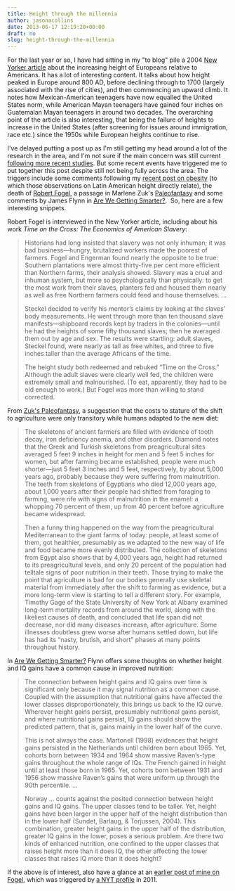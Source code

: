 ```yaml
---
title: Height through the millennia
author: jasonacollins
date: 2013-06-17 12:19:20+00:00
draft: no
slug: height-through-the-millennia
---
```


For the last year or so, I have had sitting in my "to blog" pile a 2004 [New Yorker article](http://www.newyorker.com/archive/2004/04/05/040405fa_fact?currentPage=all) about the increasing height of Europeans relative to Americans. It has a lot of interesting content. It talks about how height peaked in Europe around 800 AD, before declining through to 1700 (largely associated with the rise of cities), and then commencing an upward climb. It notes how Mexican-American teenagers have now equalled the United States norm, while American Mayan teenagers have gained four inches on Guatemalan Mayan teenagers in around two decades. The overarching point of the article is also interesting, that being the failure of heights to increase in the United States (after screening for issues around immigration, race etc.) since the 1950s while European heights continue to rise.

I've delayed putting a post up as I'm still getting my head around a lot of the research in the area, and I'm not sure if the main concern was still current [following more recent studies](https://doi.org/10.1002/ajhb.20677). But some recent events have triggered me to put together this post despite still not being fully across the area. The triggers include some comments following my [recent post on obesity](https://jasoncollins.blog/genetics-and-the-increase-in-obesity/) (to which those observations on Latin American height directly relate), the death of [Robert Fogel](http://en.wikipedia.org/wiki/Robert_Fogel), a passage in Marlene Zuk's [Paleofantasy](https://jasoncollins.blog/zuks-paleofantasy/) and some comments by James Flynn in [Are We Getting Smarter?](https://jasoncollins.blog/flynns-are-we-getting-smarter/).  So, here are a few interesting snippets.

Robert Fogel is interviewed in the New Yorker article, including about his work *Time on the Cross: The Economics of American Slavery*:

>Historians had long insisted that slavery was not only inhuman; it was bad business—hungry, brutalized workers made the poorest of farmers. Fogel and Engerman found nearly the opposite to be true: Southern plantations were almost thirty-five per cent more efficient than Northern farms, their analysis showed. Slavery was a cruel and inhuman system, but more so psychologically than physically: to get the most work from their slaves, planters fed and housed them nearly as well as free Northern farmers could feed and house themselves. ...
>
>Steckel decided to verify his mentor’s claims by looking at the slaves’ body measurements. He went through more than ten thousand slave manifests—shipboard records kept by traders in the colonies—until he had the heights of some fifty thousand slaves; then he averaged them out by age and sex. The results were startling: adult slaves, Steckel found, were nearly as tall as free whites, and three to five inches taller than the average Africans of the time.
>
>The height study both redeemed and rebuked “Time on the Cross.” Although the adult slaves were clearly well fed, the children were extremely small and malnourished. (To eat, apparently, they had to be old enough to work.) But Fogel was more than willing to stand corrected.

From [Zuk's Paleofantasy](https://jasoncollins.blog/zuks-paleofantasy/), a suggestion that the costs to stature of the shift to agriculture were only transitory while humans adapted to the new diet:

>The skeletons of ancient farmers are filled with evidence of tooth decay, iron deficiency anemia, and other disorders. Diamond notes that the Greek and Turkish skeletons from preagricultural sites averaged 5 feet 9 inches in height for men and 5 feet 5 inches for women, but after farming became established, people were much shorter—just 5 feet 3 inches and 5 feet, respectively, by about 5,000 years ago, probably because they were suffering from malnutrition. The teeth from skeletons of Egyptians who died 12,000 years ago, about 1,000 years after their people had shifted from foraging to farming, were rife with signs of malnutrition in the enamel: a whopping 70 percent of them, up from 40 percent before agriculture became widespread.
>
>Then a funny thing happened on the way from the preagricultural Mediterranean to the giant farms of today: people, at least some of them, got healthier, presumably as we adapted to the new way of life and food became more evenly distributed. The collection of skeletons from Egypt also shows that by 4,000 years ago, height had returned to its preagricultural levels, and only 20 percent of the population had telltale signs of poor nutrition in their teeth. Those trying to make the point that agriculture is bad for our bodies generally use skeletal material from immediately after the shift to farming as evidence, but a more long-term view is starting to tell a different story. For example, Timothy Gage of the State University of New York at Albany examined long-term mortality records from around the world, along with the likeliest causes of death, and concluded that life span did not decrease, nor did many diseases increase, after agriculture. Some illnesses doubtless grew worse after humans settled down, but life has had its “nasty, brutish, and short” phases at many points throughout history.

In [Are We Getting Smarter?](https://jasoncollins.blog/flynns-are-we-getting-smarter/) Flynn offers some thoughts on whether height and IQ gains have a common cause in improved nutrition:

>The connection between height gains and IQ gains over time is significant only because it may signal nutrition as a common cause. Coupled with the assumption that nutritional gains have affected the lower classes disproportionately, this brings us back to the IQ curve. Wherever height gains persist, presumably nutritional gains persist, and where nutritional gains persist, IQ gains should show the predicted pattern, that is, gains mainly in the lower half of the curve.
>
>This is not always the case. Martonell (1998) evidences that height gains persisted in the Netherlands until children born about 1965. Yet, cohorts born between 1934 and 1964 show massive Raven’s-type gains throughout the whole range of IQs. The French gained in height until at least those born in 1965. Yet, cohorts born between 1931 and 1956 show massive Raven’s gains that were uniform up through the 90th percentile. ...
>
>Norway ... counts against the posited connection between height gains and IQ gains. The upper classes tend to be taller. Yet, height gains have been larger in the upper half of the height distribution than in the lower half (Sundet, Barlaug, & Torjussen, 2004). This combination, greater height gains in the upper half of the distribution, greater IQ gains in the lower, poses a serious problem. Are there two kinds of enhanced nutrition, one confined to the upper classes that raises height more than it does IQ, the other affecting the lower classes that raises IQ more than it does height?

If the above is of interest, also have a glance at an [earlier post of mine on Fogel](https://jasoncollins.blog/fogel-and-supersized-humans/), which was triggered by [a NYT profile](http://www.nytimes.com/2011/04/27/books/robert-w-fogel-investigates-human-evolution.html?_r=2&pagewanted=all) in 2011.
